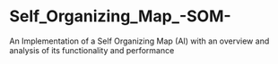 # Self_Organizing_Map_-SOM-
An Implementation of a Self Organizing Map (AI) with an overview and analysis of its functionality and performance
